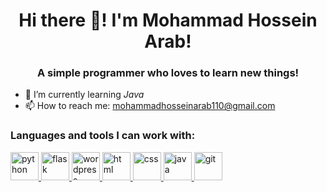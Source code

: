<h1 align="center">Hi there 👋! I'm Mohammad Hossein Arab!</h1>
<h3 align="center">A simple programmer who loves to learn new things!</h3>

- 🌱 I’m currently learning *Java*
- 📫 How to reach me: mohammadhosseinarab110@gmail.com

<h3 align="left" >Languages and tools I can work with:</h3>

<p align="left">

<a href="https://www.python.org/" target="_blank"> <img src="https://skillicons.dev/icons?i=python" alt="python" width="45" height="45"/> </a> <a href="https://flask.palletsprojects.com" target="_blank"> <img src="https://skillicons.dev/icons?i=flask" alt="flask" width="45" height="45"/> </a><a href="https://wordpress.org/" target="_blank"> <img src="https://skillicons.dev/icons?i=wordpress" alt="wordpress" width="45" height="45"/> </a> <a href="https://www.w3schools.com/html/" target="_blank"> <img src="https://skillicons.dev/icons?i=html" alt="html" width="45" height="45"/> </a> <a href="https://www.w3schools.com/css/" target="_blank"> <img src="https://skillicons.dev/icons?i=css" alt="css" width="45" height="45"/> </a> <a href="https://www.java.com/" target="_blank"> <img src="https://skillicons.dev/icons?i=java" alt="java" width="45" height="45"/> </a> <a href="https://git-scm.com/" target="_blank"> <img src="https://skillicons.dev/icons?i=git" alt="git" width="45" height="45"/> </a>  
